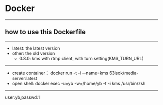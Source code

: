 # Docker
---
## how to use this Dockerfile
---
- latest: the latest version
- other: the old version
  - 0.8.0: kms with rtmp client, with turn setting(KMS_TURN_URL)

---
- create container：
  docker run -t -i --name=kms 63isok/media-server:latest
- open shell: 
  docker exec -u=yb -w=/home/yb -t -i kms /usr/bin/zsh

---
user:yb,passwd:1

